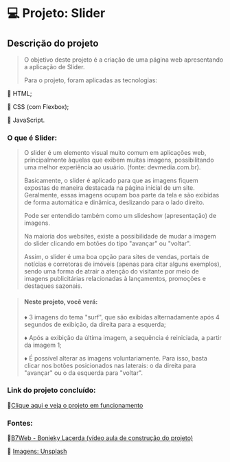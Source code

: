 # :computer: Projeto: Slider

## Descrição do projeto

> O objetivo deste projeto é a criação de uma página web apresentando a aplicação de Slider.
>
> Para o projeto, foram aplicadas as tecnologias:

:dart: HTML;

:dart: CSS (com Flexbox);

:dart: JavaScript.

### O que é Slider:

> O slider é um elemento visual muito comum em aplicações web, principalmente àquelas que exibem muitas imagens, possibilitando uma melhor experiência ao usuário. (fonte: devmedia.com.br).
>
> Basicamente, o slider é aplicado para que as imagens fiquem expostas de maneira destacada na página inicial de um site. Geralmente, essas imagens ocupam boa parte da tela e são exibidas de forma automática e dinâmica, deslizando para o lado direito. 
>
> Pode ser entendido também como um slideshow (apresentação) de imagens.
>
> Na maioria dos websites, existe a possibilidade de mudar a imagem do slider clicando em botões do tipo "avançar" ou "voltar".
>
> Assim, o slider é uma boa opção para sites de vendas, portais de notícias e corretoras de imóveis (apenas para citar alguns exemplos), sendo uma forma de atrair a atenção do visitante por meio de imagens publicitárias relacionadas à lançamentos, promoções e destaques sazonais. 

> #### Neste projeto, você verá:
>
> :diamonds: 3 imagens do tema "surf", que são exibidas alternadamente após 4 segundos de exibição, da direita para a esquerda;
>
> :diamonds: Após a exibição da última imagem, a sequência é reiniciada, a partir da imagem 1;
>
> :diamonds: É possível alterar as imagens voluntariamente. Para isso, basta clicar nos botões posicionados nas laterais: o da direita para "avançar" ou o da esquerda para "voltar".
>
> 

### Link do projeto concluído:

:link:[Clique aqui e veja o projeto em funcionamento](https://isaias30silva.github.io/Projeto_Slider/ "Projeto Slider")

### Fontes:

:link:[B7Web - Bonieky Lacerda (vídeo aula de construção do projeto)](https://www.youtube.com/watch?v=hF_VMWnsY00&t=7077s)

:link: [Imagens: Unsplash](https://unsplash.com/)





